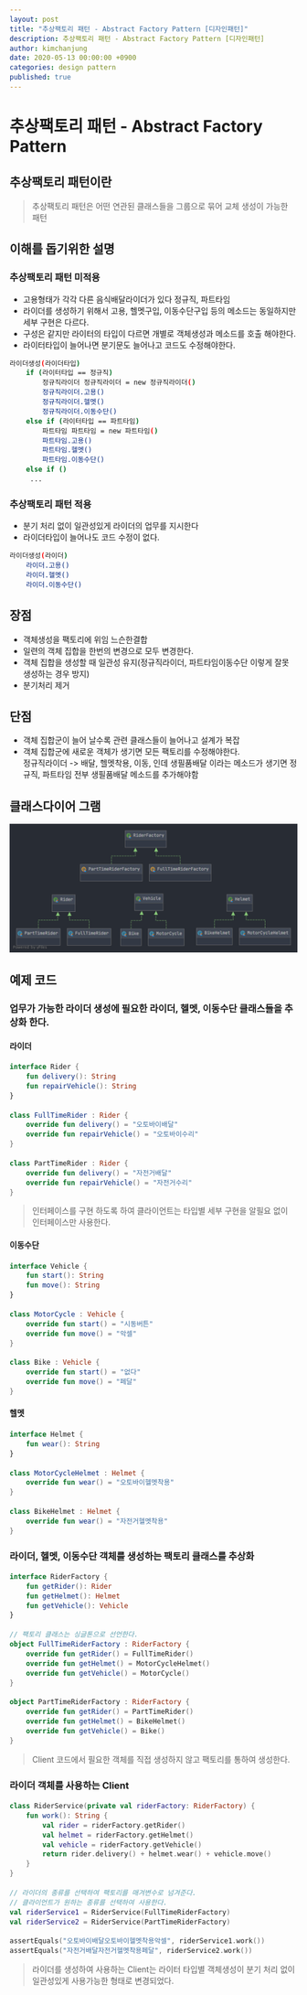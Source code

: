 ```yaml
---
layout: post
title: "추상팩토리 패턴 - Abstract Factory Pattern [디자인패턴]"
description: 추상팩토리 패턴 - Abstract Factory Pattern [디자인패턴]
author: kimchanjung
date: 2020-05-13 00:00:00 +0900
categories: design pattern
published: true
---
```


# 추상팩토리 패턴 - Abstract Factory Pattern

## 추상팩토리 패턴이란
> 추상팩토리 패턴은 어떤 연관된 클래스들을 그룹으로 묶어 교체 생성이 가능한 패턴  

## 이해를 돕기위한 설명
### 추상팩토리 패턴 미적용 
- 고용형태가 각각 다른 음식배달라이더가 있다 정규직, 파트타임
- 라이더를 생성하기 위해서 고용, 헬멧구입, 이동수단구입 등의 메소드는 동일하지만 세부 구현은 다르다.
- 구성은 같지만 라이터의 타입이 다르면 개별로 객체생성과 메소드를 호출 해야한다.  
- 라이터타입이 늘어나면 분기문도 늘어나고 코드도 수정해야한다.  

```bash
라이더생성(라이더타입)
    if (라이터타입 == 정규직)
        정규직라이더 정규직라이더 = new 정규직라이더()
        정규직라이더.고용()
        정규직라이더.헬멧()
        정규직라이더.이동수단()
    else if (라이터타입 == 파트타임)
        파트타임 파트타임 = new 파트타임()
        파트타임.고용()
        파트타임.헬멧()
        파트타임.이동수단()
    else if ()
     ...
```

### 추상팩토리 패턴 적용
- 분기 처리 없이 일관성있게 라이더의 업무를 지시한다
- 라이더타입이 늘어나도 코드 수정이 없다.

```bash
라이더생성(라이더)
    라이더.고용()
    라이더.헬멧()
    라이더.이동수단()
```

## 장점
- 객체생성을 팩토리에 위임 느슨한결합
- 일련의 객체 집합을 한번의 변경으로 모두 변경한다.
- 객체 집합을 생성할 때 일관성 유지(정규직라이더, 파트타임이동수단 이렇게 잘못 생성하는 경우 방지)
- 분기처리 제거
 
 
## 단점
- 객체 집합군이 늘어 날수록 관련 클래스들이 늘어나고 설계가 복잡
- 객체 집합군에 새로운 객체가 생기면 모든 팩토리를 수정해야한다.  
  정규직라이더 -> 배달, 헬멧착용, 이동, 인데 생필품배달 이라는 메소드가 생기면 
  정규직, 파트타임 전부 생필품배달 메소드를 추가해야함 

## 클래스다이어 그램
![class-diagram](/post-img/design-pattern/abstract-pattern-class-diagram.png)
## 예제 코드

### 업무가 가능한 라이더 생성에 필요한 라이더, 헬멧, 이동수단 클래스들을 추상화 한다.
#### 라이더
```kotlin
interface Rider {
    fun delivery(): String
    fun repairVehicle(): String
}

class FullTimeRider : Rider {
    override fun delivery() = "오토바이배달"
    override fun repairVehicle() = "오토바이수리"
}

class PartTimeRider : Rider {
    override fun delivery() = "자전거배달"
    override fun repairVehicle() = "자전거수리"
}
```
> 인터페이스를 구현 하도록 하여 클라이언트는 타입별 세부 구현을 알필요 없이 인터페이스만 사용한다.

#### 이동수단
```kotlin
interface Vehicle {
    fun start(): String
    fun move(): String
}

class MotorCycle : Vehicle {
    override fun start() = "시동버튼"
    override fun move() = "악셀"
}

class Bike : Vehicle {
    override fun start() = "없다"
    override fun move() = "페달"
}
```

#### 헬멧 
```kotlin
interface Helmet {
    fun wear(): String
}

class MotorCycleHelmet : Helmet {
    override fun wear() = "오토바이헬멧착용"
}

class BikeHelmet : Helmet {
    override fun wear() = "자전거헬멧착용"
}
```

### 라이더, 헬멧, 이동수단 객체를 생성하는 팩토리 클래스를 추상화

```kotlin
interface RiderFactory {
    fun getRider(): Rider
    fun getHelmet(): Helmet
    fun getVehicle(): Vehicle
}

// 팩토리 클래스는 싱글톤으로 선언한다.
object FullTimeRiderFactory : RiderFactory {
    override fun getRider() = FullTimeRider()
    override fun getHelmet() = MotorCycleHelmet()
    override fun getVehicle() = MotorCycle()
}

object PartTimeRiderFactory : RiderFactory {
    override fun getRider() = PartTimeRider()
    override fun getHelmet() = BikeHelmet()
    override fun getVehicle() = Bike()
}
```
> Client 코드에서 필요한 객체를 직접 생성하지 않고 팩토리를 통하여 생성한다.

### 라이더 객체를 사용하는 Client
```kotlin
class RiderService(private val riderFactory: RiderFactory) {
    fun work(): String {
        val rider = riderFactory.getRider()
        val helmet = riderFactory.getHelmet()
        val vehicle = riderFactory.getVehicle()
        return rider.delivery() + helmet.wear() + vehicle.move()
    }
}

// 라이더의 종류를 선택하여 팩토리를 매겨변수로 넘겨준다.
// 클라이언트가 원하는 종류를 선택하여 사용한다.
val riderService1 = RiderService(FullTimeRiderFactory)
val riderService2 = RiderService(PartTimeRiderFactory)

assertEquals("오토바이배달오토바이헬멧착용악셀", riderService1.work())
assertEquals("자전거배달자전거헬멧착용페달", riderService2.work())
```

> 라이더를 생성하여 사용하는 Client는 라이터 타입별 객체생성이 분기 처리 없이 일관성있게 사용가능한 형태로 변경되었다.